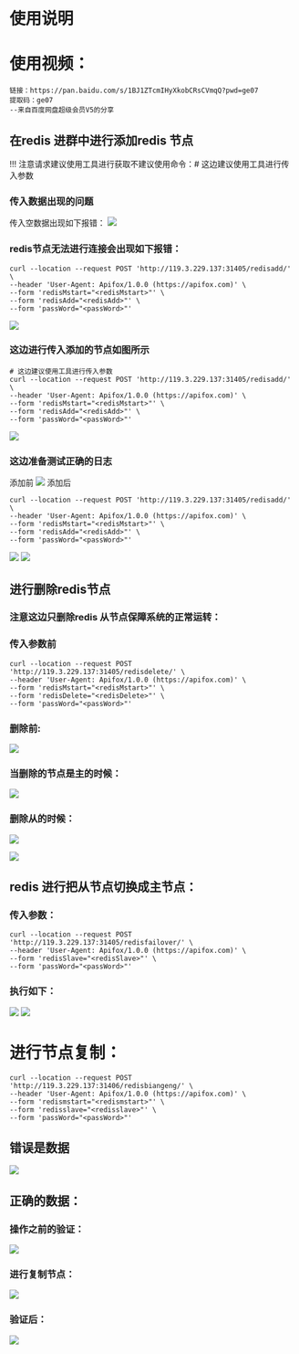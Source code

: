 # 使用说明
# 使用视频：
```shell
链接：https://pan.baidu.com/s/1BJ1ZTcmIHyXkobCRsCVmqQ?pwd=ge07 
提取码：ge07 
--来自百度网盘超级会员V5的分享
```
## 在redis 进群中进行添加redis 节点
!!! 注意请求建议使用工具进行获取不建议使用命令：# 这边建议使用工具进行传入参数
### 传入数据出现的问题
传入空数据出现如下报错：
![](images/2023-06-29-09-36-12.png)
### redis节点无法进行连接会出现如下报错：
```shell
curl --location --request POST 'http://119.3.229.137:31405/redisadd/' \
--header 'User-Agent: Apifox/1.0.0 (https://apifox.com)' \
--form 'redisMstart="<redisMstart>"' \
--form 'redisAdd="<redisAdd>"' \
--form 'passWord="<passWord>"'
```
![](images/2023-06-30-14-52-01.png)
### 这边进行传入添加的节点如图所示
```shell
# 这边建议使用工具进行传入参数
curl --location --request POST 'http://119.3.229.137:31405/redisadd/' \
--header 'User-Agent: Apifox/1.0.0 (https://apifox.com)' \
--form 'redisMstart="<redisMstart>"' \
--form 'redisAdd="<redisAdd>"' \
--form 'passWord="<passWord>"'
```
![](images/2023-06-30-14-47-58.png)
### 这边准备测试正确的日志
添加前
![](images/2023-06-30-16-09-52.png)
添加后
```shell
curl --location --request POST 'http://119.3.229.137:31405/redisadd/' \
--header 'User-Agent: Apifox/1.0.0 (https://apifox.com)' \
--form 'redisMstart="<redisMstart>"' \
--form 'redisAdd="<redisAdd>"' \
--form 'passWord="<passWord>"'
```
![](images/2023-06-30-14-56-38.png)
![](images/2023-06-30-16-11-05.png)
## 进行删除redis节点
### 注意这边只删除redis 从节点保障系统的正常运转：
### 传入参数前
```shell
curl --location --request POST 'http://119.3.229.137:31405/redisdelete/' \
--header 'User-Agent: Apifox/1.0.0 (https://apifox.com)' \
--form 'redisMstart="<redisMstart>"' \
--form 'redisDelete="<redisDelete>"' \
--form 'passWord="<passWord>"'
```
### 删除前:
![](images/2023-07-06-16-05-52.png)

### 当删除的节点是主的时候：
![](images/2023-07-06-16-08-36.png)
### 删除从的时候：
![](images/2023-07-06-16-09-06.png)

![](images/2023-07-06-16-09-30.png)

## redis 进行把从节点切换成主节点：
### 传入参数：
```shell
curl --location --request POST 'http://119.3.229.137:31405/redisfailover/' \
--header 'User-Agent: Apifox/1.0.0 (https://apifox.com)' \
--form 'redisSlave="<redisSlave>"' \
--form 'passWord="<passWord>"'
```
### 执行如下：
![](images/2023-07-06-16-01-39.png)
![](images/2023-07-06-16-00-51.png)

# 进行节点复制：

```shell
curl --location --request POST 'http://119.3.229.137:31406/redisbiangeng/' \
--header 'User-Agent: Apifox/1.0.0 (https://apifox.com)' \
--form 'redismstart="<redismstart>"' \
--form 'redisslave="<redisslave>"' \
--form 'passWord="<passWord>"'
```


## 错误是数据
![](images/2023-07-09-08-42-17.png)


## 正确的数据：
### 操作之前的验证：
![](images/2023-07-09-08-44-04.png)
### 进行复制节点：
![](images/2023-07-09-08-44-41.png)

### 验证后：
![](images/2023-07-09-08-45-27.png)